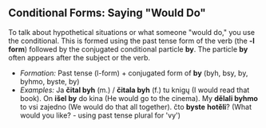 ## Conditional Forms: Saying "Would Do"

To talk about hypothetical situations or what someone "would do," you use the conditional. This is formed using the past tense form of the verb (the __-l form__) followed by the conjugated conditional particle __by__. 
The particle __by__ often appears after the subject or the verb.

*   _Formation:_ Past tense (l-form) + conjugated form of __by__ (byh, bsy, by, byhmo, byste, by)
*   _Examples:_ Ja __čital byh__ (m.) / __čitala byh__ (f.) tu knigų (I would read that book). On __išel by__ do kina (He would go to the cinema). My __dělali byhmo__ to vsi zajedno (We would do that all together). čto __byste__ __hotěli__? (What would you like? - using past tense plural for 'vy')